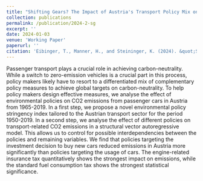 ```yaml
---
title: "Shifting Gears? The Impact of Austria's Transport Policy Mix on CO2 Emissions from Passenger Cars"
collection: publications
permalink: /publication/2024-2-sg
excerpt: ''
date: 2024-01-03
venue: 'Working Paper'
paperurl: ''
citation: 'Eibinger, T., Manner, H., and Steininger, K. (2024). &quot;Shifting Gears? The Impact of Austria's Transport Policy Mix on CO2 Emissions from Passenger Cars.&quot; <i>Working Paper</i>. 2024.'
---
```

Passenger transport plays a crucial role in achieving carbon-neutrality. While a switch to zero-emission vehicles is a crucial part in this process, policy makers likely have to resort to a differentiated mix of complementary policy measures to achieve global targets on carbon-neutrality. To help policy makers design effective measures, we analyse the effect of environmental policies on CO2 emissions from passenger cars in Austria from 1965-2019. In a first step, we propose a novel environmental policy stringency index tailored to the Austrian transport sector for the period 1950-2019. In a second step, we analyse the effect of different policies on transport-related CO2 emissions in a structural vector autoregressive model. This allows us to control for possible interdependencies between the policies and remaining variables. We find that policies targeting the investment decision to buy new cars reduced emissions in Austria more significantly than policies targeting the usage of cars. The engine-related insurance tax quantitatively shows the strongest impact on emissions, while the standard fuel consumption tax shows the strongest statistical significance.

